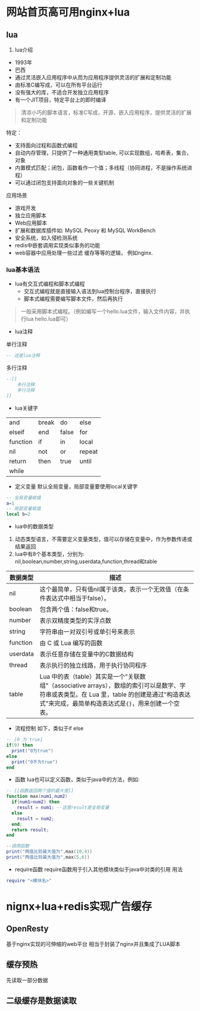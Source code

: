 # 网站首页高可用nginx+lua

## lua
1. lua介绍
- 1993年
- 巴西
- 通过灵活嵌入应用程序中从而为应用程序提供灵活的扩展和定制功能
- 由标准C编写成，可以在所有平台运行
- 没有强大的库，不适合开发独立应用程序
- 有一个JIT项目，特定平台上的即时编译

> 清凉小巧的脚本语言，标准C写成，开源，嵌入应用程序，提供灵活的扩展和定制功能

特定：
- 支持面向过程和函数式编程
- 自动内存管理，只提供了一种通用类型table, 可以实现数组，哈希表，集合，对象
- 内置模式匹配；闭包，函数看作一个值；多线程（协同进程，不是操作系统进程）
- 可以通过闭包支持面向对象的一些关键机制
  

应用场景
- 游戏开发
- 独立应用脚本
- Web应用脚本
- 扩展和数据库插件如: MySQL Peoxy 和 MySQL WorkBench
- 安全系统，如入侵检测系统
- redis中嵌套调用实现类似事务的功能
- web容器中应用处理一些过滤 缓存等等的逻辑， 例如nginx.

### lua基本语法

- lua有交互式编程和脚本式编程
  - 交互式编程就是直接输入语法到lua控制台程序，直接执行
  - 脚本式编程需要编写脚本文件，然后再执行
> 一般采用脚本式编程。（例如编写一个hello.lua文件，输入文件内容，并执行lua hello.lua即可）

- lua注释

单行注释
```lua
-- 这是lua注释
```

多行注释
```lua
--[[
    多行注释
    多行注释
]]
```

- lua关键字

|          |       |       |        |
| -------- | ----- | ----- | ------ |
| and      | break | do    | else   |
| elseif   | end   | false | for    |
| function | if    | in    | local  |
| nil      | not   | or    | repeat |
| return   | then  | true  | until  |
| while    |       |       |        |

- 定义变量
默认全局变量，局部变量要使用local关键字
```lua
-- 全局变量赋值
a=1
-- 局部变量赋值
local b=2
```

- lua中的数据类型
1. 动态类型语言，不需要定义变量类型，值可以存储在变量中，作为参数传递或结果返回
2. lua中有8个基本类型，分别为: nil,boolean,number,string,userdata,function,thread和table



| 数据类型 | 描述                                                         |
| -------- | ------------------------------------------------------------ |
| nil      | 这个最简单，只有值nil属于该类，表示一个无效值（在条件表达式中相当于false）。 |
| boolean  | 包含两个值：false和true。                                    |
| number   | 表示双精度类型的实浮点数                                     |
| string   | 字符串由一对双引号或单引号来表示                             |
| function | 由 C 或 Lua 编写的函数                                       |
| userdata | 表示任意存储在变量中的C数据结构                              |
| thread   | 表示执行的独立线路，用于执行协同程序                         |
| table    | Lua 中的表（table）其实是一个"关联数组"（associative arrays），数组的索引可以是数字、字符串或表类型。在 Lua 里，table 的创建是通过"构造表达式"来完成，最简单构造表达式是`{}`，用来创建一个空表。 |

- 流程控制
如下，类似于if else

```lua
-- [0 为 true]
if(0) then
  print("0为true")
else
  print("0不为true")
end
```

- 函数
lua也可以定义函数，类似于java中的方法，例如:
```lua
-- [[函数返回两个值的最大值]]
function max(num1,num2)
  if(num1>num2) then
    result = num1; --这里result是全局变量
  else
    result = num2;
  end;
  return result;
end

--调用函数
print("两值比较最大值为",max(10,4))
print("两值比较最大值为",max(5,6))
```

- require函数
require函数用于引入其他模块类似于java中对类的引用
用法
```lua
require "<模块名>"
```

# nignx+lua+redis实现广告缓存

## OpenResty
基于nginx实现的可伸缩的web平台
相当于封装了nginx并且集成了LUA脚本

## 缓存预热
先读取一部分数据

## 二级缓存是数据读取
